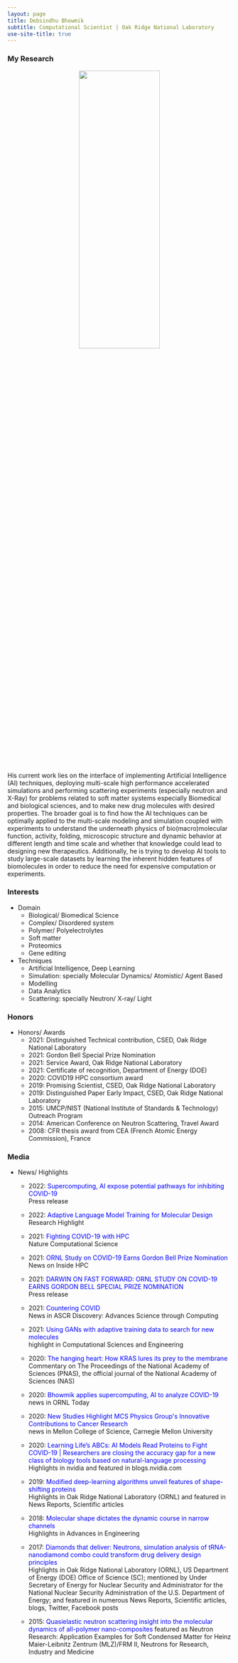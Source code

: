 ```yaml
---
layout: page
title: Debsindhu Bhowmik
subtitle: Computational Scientist | Oak Ridge National Laboratory  
use-site-title: true
---
```


### **My Research**  
<p align="center">
  <img width="60%" height="40%" src="/img/research.png">
</p> 

<p>His current work lies on the interface of implementing Artificial Intelligence (AI) techniques, 
    deploying multi-scale high performance accelerated simulations and performing scattering experiments 
    (especially neutron and X-Ray) for problems related to soft matter systems especially Biomedical and biological sciences, 
    and to make new drug molecules with desired properties. The broader goal is to find how the AI techniques can be optimally applied to the multi-scale     modeling and simulation coupled with experiments to understand the underneath physics of bio(macro)molecular function, activity, 
    folding, microscopic structure and dynamic behavior at different length and time scale and whether that knowledge 
    could lead to designing new therapeutics. Additionally, he is trying to develop AI tools to study 
    large-scale datasets by learning the inherent hidden features of biomolecules in order to reduce the need for 
    expensive computation or experiments.</p>  


### **Interests**     

* Domain
    * Biological/ Biomedical Science
    * Complex/ Disordered system
    * Polymer/ Polyelectrolytes
    * Soft matter
    * Proteomics
    * Gene editing
* Techniques
    * Artificial Intelligence, Deep Learning 
    * Simulation: specially Molecular Dynamics/ Atomistic/ Agent Based
    * Modelling
    * Data Analytics
    * Scattering: specially Neutron/ X-ray/ Light         

### **Honors**   

* Honors/ Awards   
    * 2021: Distinguished Technical contribution, CSED, Oak Ridge National Laboratory 
    * 2021: Gordon Bell Special Prize Nomination 
    * 2021: Service Award, Oak Ridge National Laboratory  
    * 2021: Certificate of recognition, Department of Energy (DOE)  
    * 2020: COVID19 HPC consortium award  
    * 2019: Promising Scientist, CSED, Oak Ridge National Laboratory  
    * 2019: Distinguished Paper Early Impact, CSED, Oak Ridge National Laboratory  
    * 2015: UMCP/NIST (National Institute of Standards & Technology) Outreach Program  
    * 2014: American Conference on Neutron Scattering, Travel Award  
    * 2008: CFR thesis award from CEA (French Atomic Energy Commission), France    


### **Media**    

* News/ Highlights  
    * 2022: <span style="color:blue">Supercomputing, AI expose potential pathways for inhibiting COVID-19</span>   
      Press release 
      
    * 2022: <span style="color:blue">Adaptive Language Model Training for Molecular Design</span>   
      Research Highlight  
      
    * 2021: <span style="color:blue">Fighting COVID-19 with HPC</span>   
      Nature Computational Science     
      
    * 2021: <span style="color:blue">ORNL Study on COVID-19 Earns Gordon Bell Prize Nomination </span>   
      News on Inside HPC    
      
    * 2021: <span style="color:blue">DARWIN ON FAST FORWARD: ORNL STUDY ON COVID-19 EARNS GORDON BELL SPECIAL PRIZE NOMINATION</span>   
      Press release   
      
    * 2021: <span style="color:blue">Countering COVID  </span>   
      News in ASCR Discovery: Advances Science through Computing   
    
    * 2021: <span style="color:blue">Using GANs with adaptive training data to search for new molecules</span>   
      highlight in Computational Sciences and Engineering   
    
    * 2020: <span style="color:blue">The hanging heart: How KRAS lures its prey to the membrane</span>   
      Commentary on The Proceedings of the National Academy of Sciences (PNAS), the official journal of the National Academy of Sciences (NAS)   
      
    * 2020: <span style="color:blue">Bhowmik applies supercomputing, AI to analyze COVID-19</span>   
      news in ORNL Today        

    * 2020: <span style="color:blue">New Studies Highlight MCS Physics Group's Innovative Contributions to Cancer Research</span>   
      news in Mellon College of Science, Carnegie Mellon University    

    * 2020: <span style="color:blue">Learning Life’s ABCs: AI Models Read Proteins to Fight COVID-19 | Researchers are closing the accuracy gap for a new class of biology tools based on natural-language processing</span>   
      Highlights in nvidia and featured in blogs.nvidia.com      

    * 2019: <span style="color:blue">Modified deep-learning algorithms unveil features of shape-shifting proteins</span>   
      Highlights in Oak Ridge National Laboratory (ORNL) and featured in News Reports, Scientific articles    

    * 2018: <span style="color:blue">Molecular shape dictates the dynamic course in narrow channels</span>   
      Highlights in Advances in Engineering 

    * 2017: <span style="color:blue">Diamonds that deliver: Neutrons, simulation analysis of tRNA-nanodiamond combo could transform drug delivery design principles</span>   
      Highlights in Oak Ridge National Laboratory (ORNL), US Department of Energy (DOE) Office of Science (SC); mentioned by Under Secretary of Energy for Nuclear Security and Administrator for the National Nuclear Security Administration of the U.S. Department of Energy; and featured in numerous News Reports, Scientific articles, blogs, Twitter, Facebook posts    
      
    * 2015: <span style="color:blue">Quasielastic neutron scattering insight into the molecular dynamics of all-polymer nano-composites</span> 
      featured as Neutron Research: Application Examples for Soft Condensed Matter for Heinz Maier-Leibnitz Zentrum (MLZ)/FRM II, Neutrons for Research, Industry and Medicine

 


